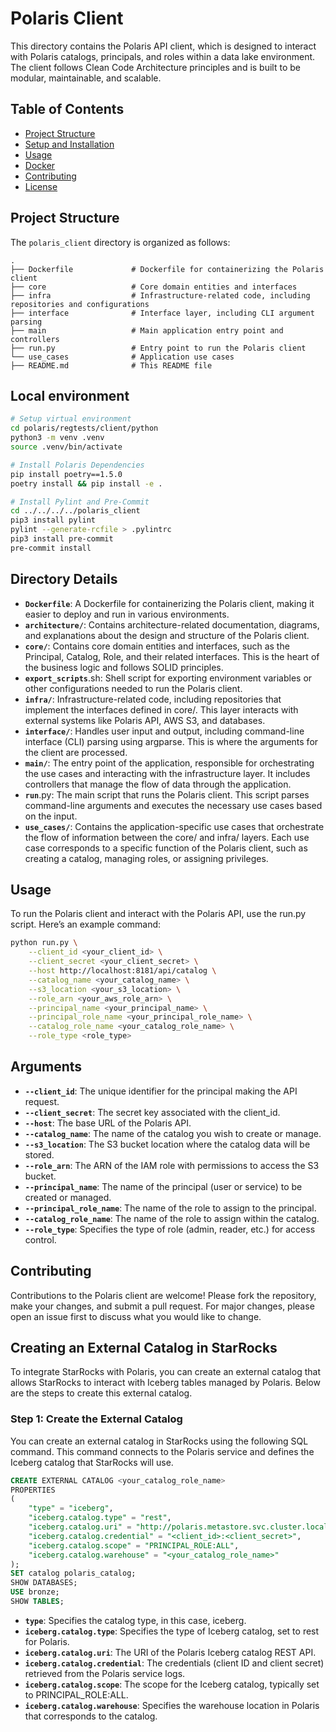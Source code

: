 # Polaris Client

This directory contains the Polaris API client, which is designed to interact with Polaris catalogs, principals, and roles within a data lake environment. The client follows Clean Code Architecture principles and is built to be modular, maintainable, and scalable.

## Table of Contents

- [Project Structure](#project-structure)
- [Setup and Installation](#setup-and-installation)
- [Usage](#usage)
- [Docker](#docker)
- [Contributing](#contributing)
- [License](#license)

## Project Structure

The `polaris_client` directory is organized as follows:

```plaintext
.
├── Dockerfile             # Dockerfile for containerizing the Polaris client
├── core                   # Core domain entities and interfaces
├── infra                  # Infrastructure-related code, including repositories and configurations
├── interface              # Interface layer, including CLI argument parsing
├── main                   # Main application entry point and controllers
├── run.py                 # Entry point to run the Polaris client
└── use_cases              # Application use cases
├── README.md              # This README file
```

## Local environment
```sh
# Setup virtual environment
cd polaris/regtests/client/python
python3 -m venv .venv
source .venv/bin/activate

# Install Polaris Dependencies
pip install poetry==1.5.0
poetry install && pip install -e .

# Install Pylint and Pre-Commit
cd ../../../../polaris_client
pip3 install pylint
pylint --generate-rcfile > .pylintrc
pip3 install pre-commit
pre-commit install
``` 

## Directory Details

- **`Dockerfile`**: A Dockerfile for containerizing the Polaris client, making it easier to deploy and run in various environments.
- **`architecture/`**: Contains architecture-related documentation, diagrams, and explanations about the design and structure of the Polaris client.
- **`core/`**: Contains core domain entities and interfaces, such as the Principal, Catalog, Role, and their related interfaces. This is the heart of the business logic and follows SOLID principles.
- **`export_scripts`**.sh: Shell script for exporting environment variables or other configurations needed to run the Polaris client.
- **`infra/`**: Infrastructure-related code, including repositories that implement the interfaces defined in core/. This layer interacts with external systems like Polaris API, AWS S3, and databases.
- **`interface/`**: Handles user input and output, including command-line interface (CLI) parsing using argparse. This is where the arguments for the client are processed.
- **`main/`**: The entry point of the application, responsible for orchestrating the use cases and interacting with the infrastructure layer. It includes controllers that manage the flow of data through the application.
- **`run`**.py: The main script that runs the Polaris client. This script parses command-line arguments and executes the necessary use cases based on the input.
- **`use_cases/`**: Contains the application-specific use cases that orchestrate the flow of information between the core/ and infra/ layers. Each use case corresponds to a specific function of the Polaris client, such as creating a catalog, managing roles, or assigning privileges.

## Usage
To run the Polaris client and interact with the Polaris API, use the run.py script. Here’s an example command:
```sh
python run.py \
    --client_id <your_client_id> \
    --client_secret <your_client_secret> \
    --host http://localhost:8181/api/catalog \
    --catalog_name <your_catalog_name> \
    --s3_location <your_s3_location> \
    --role_arn <your_aws_role_arn> \
    --principal_name <your_principal_name> \
    --principal_role_name <your_principal_role_name> \
    --catalog_role_name <your_catalog_role_name> \
    --role_type <role_type>
```

## Arguments

- **`--client_id`**: The unique identifier for the principal making the API request.
- **`--client_secret`**: The secret key associated with the client_id.
- **`--host`**: The base URL of the Polaris API.
- **`--catalog_name`**: The name of the catalog you wish to create or manage.
- **`--s3_location`**: The S3 bucket location where the catalog data will be stored.
- **`--role_arn`**: The ARN of the IAM role with permissions to access the S3 bucket.
- **`--principal_name`**: The name of the principal (user or service) to be created or managed.
- **`--principal_role_name`**: The name of the role to assign to the principal.
- **`--catalog_role_name`**: The name of the role to assign within the catalog.
- **`--role_type`**: Specifies the type of role (admin, reader, etc.) for access control.

## Contributing
Contributions to the Polaris client are welcome! Please fork the repository, make your changes, and submit a pull request. For major changes, please open an issue first to discuss what you would like to change.

## Creating an External Catalog in StarRocks

To integrate StarRocks with Polaris, you can create an external catalog that allows StarRocks to interact with Iceberg tables managed by Polaris. Below are the steps to create this external catalog.

### Step 1: Create the External Catalog

You can create an external catalog in StarRocks using the following SQL command. This command connects to the Polaris service and defines the Iceberg catalog that StarRocks will use.

```sql
CREATE EXTERNAL CATALOG <your_catalog_role_name>
PROPERTIES
(
    "type" = "iceberg",
    "iceberg.catalog.type" = "rest",
    "iceberg.catalog.uri" = "http://polaris.metastore.svc.cluster.local:8181/api/catalog",
    "iceberg.catalog.credential" = "<client_id>:<client_secret>",
    "iceberg.catalog.scope" = "PRINCIPAL_ROLE:ALL",
    "iceberg.catalog.warehouse" = "<your_catalog_role_name>"
);
SET catalog polaris_catalog;
SHOW DATABASES;
USE bronze;
SHOW TABLES;
```

- **`type`**: Specifies the catalog type, in this case, iceberg.
- **`iceberg.catalog.type`**: Specifies the type of Iceberg catalog, set to rest for Polaris.
- **`iceberg.catalog.uri`**: The URI of the Polaris Iceberg catalog REST API.
- **`iceberg.catalog.credential`**: The credentials (client ID and client secret) retrieved from the Polaris service logs.
- **`iceberg.catalog.scope`**: The scope for the Iceberg catalog, typically set to PRINCIPAL_ROLE:ALL.
- **`iceberg.catalog.warehouse`**: Specifies the warehouse location in Polaris that corresponds to the catalog.
